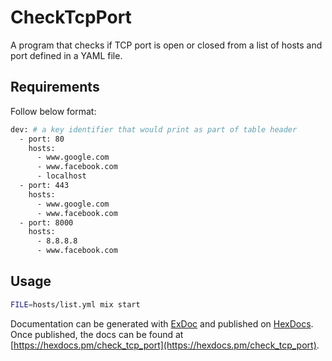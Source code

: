 # CheckTcpPort

A program that checks if TCP port is open or closed from a list of hosts and port defined in a YAML file.

## Requirements

Follow below format:

```bash
dev: # a key identifier that would print as part of table header
  - port: 80
    hosts:
      - www.google.com
      - www.facebook.com
      - localhost
  - port: 443
    hosts:
      - www.google.com
      - www.facebook.com
  - port: 8000
    hosts:
      - 8.8.8.8
      - www.facebook.com
```

## Usage

```bash
FILE=hosts/list.yml mix start
```

Documentation can be generated with [ExDoc](https://github.com/elixir-lang/ex_doc)
and published on [HexDocs](https://hexdocs.pm). Once published, the docs can
be found at [https://hexdocs.pm/check_tcp_port](https://hexdocs.pm/check_tcp_port).
